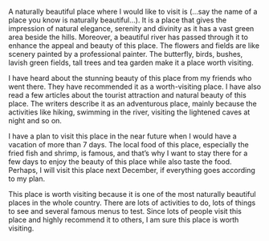 A naturally beautiful place where I would like to visit is (…say the name of a place you know is naturally beautiful…). It is a place that gives the impression of natural elegance, serenity and divinity as it has a vast green area beside the hills. Moreover, a beautiful river has passed through it to enhance the appeal and beauty of this place. The flowers and fields are like scenery painted by a professional painter. The butterfly, birds, bushes, lavish green fields, tall trees and tea garden make it a place worth visiting.

I have heard about the stunning beauty of this place from my friends who went there. They have recommended it as a worth-visiting place. I have also read a few articles about the tourist attraction and natural beauty of this place. The writers describe it as an adventurous place, mainly because the activities like hiking, swimming in the river, visiting the lightened caves at night and so on.

I have a plan to visit this place in the near future when I would have a vacation of more than 7 days. The local food of this place, especially the fried fish and shrimp, is famous, and that’s why I want to stay there for a few days to enjoy the beauty of this place while also taste the food. Perhaps, I will visit this place next December, if everything goes according to my plan.

This place is worth visiting because it is one of the most naturally beautiful places in the whole country. There are lots of activities to do, lots of things to see and several famous menus to test. Since lots of people visit this place and highly recommend it to others, I am sure this place is worth visiting.